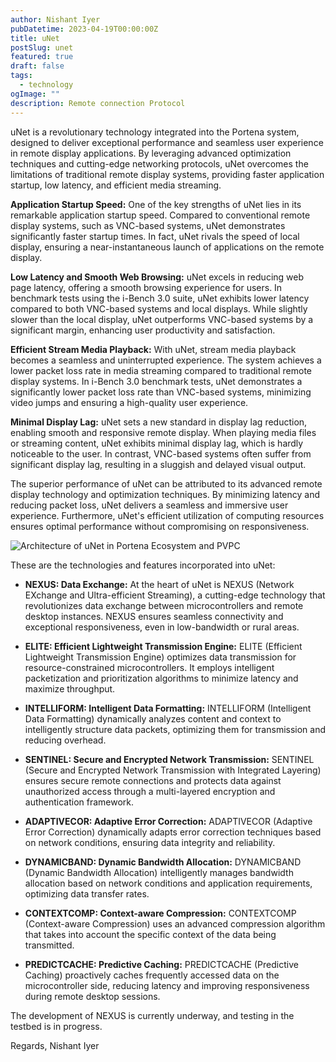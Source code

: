 ```yaml
---
author: Nishant Iyer
pubDatetime: 2023-04-19T00:00:00Z
title: uNet
postSlug: unet
featured: true
draft: false
tags:
  - technology
ogImage: ""
description: Remote connection Protocol
---
```


uNet is a revolutionary technology integrated into the Portena system, designed to deliver exceptional performance and seamless user experience in remote display applications. By leveraging advanced optimization techniques and cutting-edge networking protocols, uNet overcomes the limitations of traditional remote display systems, providing faster application startup, low latency, and efficient media streaming.

**Application Startup Speed:** One of the key strengths of uNet lies in its remarkable application startup speed. Compared to conventional remote display systems, such as VNC-based systems, uNet demonstrates significantly faster startup times. In fact, uNet rivals the speed of local display, ensuring a near-instantaneous launch of applications on the remote display.

**Low Latency and Smooth Web Browsing:** uNet excels in reducing web page latency, offering a smooth browsing experience for users. In benchmark tests using the i-Bench 3.0 suite, uNet exhibits lower latency compared to both VNC-based systems and local displays. While slightly slower than the local display, uNet outperforms VNC-based systems by a significant margin, enhancing user productivity and satisfaction.

**Efficient Stream Media Playback:** With uNet, stream media playback becomes a seamless and uninterrupted experience. The system achieves a lower packet loss rate in media streaming compared to traditional remote display systems. In i-Bench 3.0 benchmark tests, uNet demonstrates a significantly lower packet loss rate than VNC-based systems, minimizing video jumps and ensuring a high-quality user experience.

**Minimal Display Lag:** uNet sets a new standard in display lag reduction, enabling smooth and responsive remote display. When playing media files or streaming content, uNet exhibits minimal display lag, which is hardly noticeable to the user. In contrast, VNC-based systems often suffer from significant display lag, resulting in a sluggish and delayed visual output.

The superior performance of uNet can be attributed to its advanced remote display technology and optimization techniques. By minimizing latency and reducing packet loss, uNet delivers a seamless and immersive user experience. Furthermore, uNet's efficient utilization of computing resources ensures optimal performance without compromising on responsiveness.

![Architecture of uNet in Portena Ecosystem and PVPC](https://media.discordapp.net/attachments/971299427715272734/1116725162000273508/fotor_2023-6-9_17_3_21.png?width=427&height=427)

These are the technologies and features incorporated into uNet:

- **NEXUS: Data Exchange:** At the heart of uNet is NEXUS (Network EXchange and Ultra-efficient Streaming), a cutting-edge technology that revolutionizes data exchange between microcontrollers and remote desktop instances. NEXUS ensures seamless connectivity and exceptional responsiveness, even in low-bandwidth or rural areas.

- **ELITE: Efficient Lightweight Transmission Engine:** ELITE (Efficient Lightweight Transmission Engine) optimizes data transmission for resource-constrained microcontrollers. It employs intelligent packetization and prioritization algorithms to minimize latency and maximize throughput.

- **INTELLIFORM: Intelligent Data Formatting:** INTELLIFORM (Intelligent Data Formatting) dynamically analyzes content and context to intelligently structure data packets, optimizing them for transmission and reducing overhead.

- **SENTINEL: Secure and Encrypted Network Transmission:** SENTINEL (Secure and Encrypted Network Transmission with Integrated Layering) ensures secure remote connections and protects data against unauthorized access through a multi-layered encryption and authentication framework.

- **ADAPTIVECOR: Adaptive Error Correction:** ADAPTIVECOR (Adaptive Error Correction) dynamically adapts error correction techniques based on network conditions, ensuring data integrity and reliability.

- **DYNAMICBAND: Dynamic Bandwidth Allocation:** DYNAMICBAND (Dynamic Bandwidth Allocation) intelligently manages bandwidth allocation based on network conditions and application requirements, optimizing data transfer rates.

- **CONTEXTCOMP: Context-aware Compression:** CONTEXTCOMP (Context-aware Compression) uses an advanced compression algorithm that takes into account the specific context of the data being transmitted.

- **PREDICTCACHE: Predictive Caching:** PREDICTCACHE (Predictive Caching) proactively caches frequently accessed data on the microcontroller side, reducing latency and improving responsiveness during remote desktop sessions.

The development of NEXUS is currently underway, and testing in the testbed is in progress.

Regards,
Nishant Iyer

